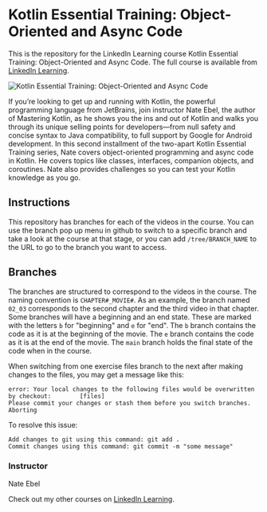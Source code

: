 # Kotlin Essential Training: Object-Oriented and Async Code
This is the repository for the LinkedIn Learning course Kotlin Essential Training: Object-Oriented and Async Code. The full course is available from [LinkedIn Learning][lil-course-url].

![Kotlin Essential Training: Object-Oriented and Async Code][lil-thumbnail-url] 

If you’re looking to get up and running with Kotlin, the powerful programming language from JetBrains, join instructor Nate Ebel, the author of Mastering Kotlin, as he shows you the ins and out of Kotlin and walks you through its unique selling points for developers—from null safety and concise syntax to Java compatibility, to full support by Google for Android development.
In this second installment of the two-apart Kotlin Essential Training series, Nate covers object-oriented programming and async code in Kotlin. He covers topics like classes, interfaces, companion objects, and coroutines. Nate also provides challenges so you can test your Kotlin knowledge as you go.

## Instructions
This repository has branches for each of the videos in the course. You can use the branch pop up menu in github to switch to a specific branch and take a look at the course at that stage, or you can add `/tree/BRANCH_NAME` to the URL to go to the branch you want to access.

## Branches
The branches are structured to correspond to the videos in the course. The naming convention is `CHAPTER#_MOVIE#`. As an example, the branch named `02_03` corresponds to the second chapter and the third video in that chapter. 
Some branches will have a beginning and an end state. These are marked with the letters `b` for "beginning" and `e` for "end". The `b` branch contains the code as it is at the beginning of the movie. The `e` branch contains the code as it is at the end of the movie. The `main` branch holds the final state of the code when in the course.

When switching from one exercise files branch to the next after making changes to the files, you may get a message like this:

    error: Your local changes to the following files would be overwritten by checkout:        [files]
    Please commit your changes or stash them before you switch branches.
    Aborting

To resolve this issue:
	
    Add changes to git using this command: git add .
	Commit changes using this command: git commit -m "some message"


### Instructor

Nate Ebel 
                            


                            

Check out my other courses on [LinkedIn Learning](https://www.linkedin.com/learning/instructors/nate-ebel).

[lil-course-url]: https://www.linkedin.com/learning/kotlin-essential-training-object-oriented-and-async-code
[lil-thumbnail-url]: https://cdn.lynda.com/course/2497307/2497307-1655231463826-16x9.jpg
